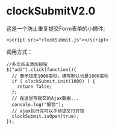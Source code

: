 clockSubmitV2.0
=======================
这是一个防止重复提交Form表单的小插件;

```
<script src="clockSubmit.js"></script>
```
调用方式：
```
//多次点击添加按钮
$("add").click(function(){
  // 表示锁定1000毫秒，填写默认也是1000毫秒
  if ( clockSubmit.init(1000) ) {
    return false;
  };
  // 在这里写提交的Ajax数据...
  console.log("解锁");
  // ajax执行完可以手动提交打开锁
  clockSubmit.isOpen(true);
});
